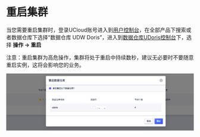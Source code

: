 # 重启集群

当您需要重启集群时，登录UCloud账号进入到[用户控制台](https://passport.ucloud.cn/#login)，在全部产品下搜索或者数据仓库下选择“数据仓库 UDW Doris”，进入到[数据仓库UDoris控制台](https://console.ucloud.cn/udw/doris)下，选择 **操作 -> 重启**

<p class="tip">
  注意：重启集群为高危操作，集群将处于重启中持续数秒，建议无必要时不要随意重启实例，这将会影响您的业务。
</p>

![udoris-restart](../images/udoris-restart.png)